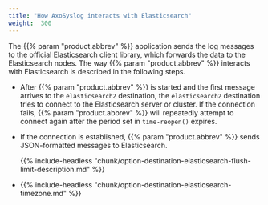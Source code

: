 ```yaml
---
title: "How AxoSyslog interacts with Elasticsearch"
weight:  300
---
```

<!-- DISCLAIMER: This file is based on the syslog-ng Open Source Edition documentation https://github.com/balabit/syslog-ng-ose-guides/commit/2f4a52ee61d1ea9ad27cb4f3168b95408fddfdf2 and is used under the terms of The syslog-ng Open Source Edition Documentation License. The file has been modified by Axoflow. -->

The {{% param "product.abbrev" %}} application sends the log messages to the official Elasticsearch client library, which forwards the data to the Elasticsearch nodes. The way {{% param "product.abbrev" %}} interacts with Elasticsearch is described in the following steps.

  - After {{% param "product.abbrev" %}} is started and the first message arrives to the `elasticsearch2` destination, the `elasticsearch2` destination tries to connect to the Elasticsearch server or cluster. If the connection fails, {{% param "product.abbrev" %}} will repeatedly attempt to connect again after the period set in `time-reopen()` expires.

  - If the connection is established, {{% param "product.abbrev" %}} sends JSON-formatted messages to Elasticsearch.
    
    {{% include-headless "chunk/option-destination-elasticsearch-flush-limit-description.md" %}}

  - {{% include-headless "chunk/option-destination-elasticsearch-timezone.md" %}}
